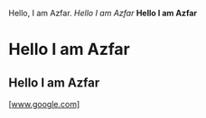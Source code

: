 Hello, I am Azfar. *Hello I am Azfar* **Hello I am Azfar** 

# Hello I am Azfar

## Hello I am Azfar


[www.google.com] 

